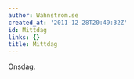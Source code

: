 ```yaml
---
author: Wahnstrom.se
created_at: '2011-12-28T20:49:32Z'
id: Mittdag
links: {}
title: Mittdag
---
```


Onsdag.